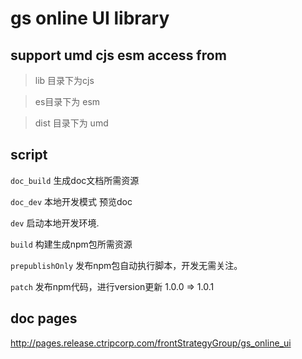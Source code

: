 # gs online UI library

## support umd cjs esm access from
> lib 目录下为cjs

> es目录下为 esm

> dist 目录下为 umd

## script
`doc_build` 生成doc文档所需资源

`doc_dev` 本地开发模式 预览doc

`dev` 启动本地开发环境.

`build` 构建生成npm包所需资源

`prepublishOnly` 发布npm包自动执行脚本，开发无需关注。

`patch` 发布npm代码，进行version更新 1.0.0 => 1.0.1

## doc pages
http://pages.release.ctripcorp.com/frontStrategyGroup/gs_online_ui
